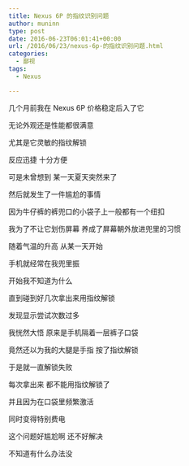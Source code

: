 ```yaml
---
title: Nexus 6P 的指纹识别问题
author: muninn
type: post
date: 2016-06-23T06:01:41+00:00
url: /2016/06/23/nexus-6p-的指纹识别问题.html
categories:
  - 鄙视
tags:
  - Nexus

---
```

几个月前我在 Nexus 6P 价格稳定后入了它
  
无论外观还是性能都很满意
  
尤其是它灵敏的指纹解锁
  
反应迅捷 十分方便

可是未曾想到 某一天夏天突然来了
  
然后就发生了一件尴尬的事情
  
因为牛仔裤的裤兜口的小袋子上一般都有一个纽扣
  
我为了不让它划伤屏幕 养成了屏幕朝外放进兜里的习惯
  
随着气温的升高 从某一天开始
  
手机就经常在我兜里振

开始我不知道为什么
  
直到碰到好几次拿出来用指纹解锁
  
发现显示尝试次数过多
  
我恍然大悟 原来是手机隔着一层裤子口袋
  
竟然还以为我的大腿是手指 按了指纹解锁
  
于是就一直解锁失败
  
每次拿出来 都不能用指纹解锁了
  
并且因为在口袋里频繁激活
  
同时变得特别费电

这个问题好尴尬啊 还不好解决
  
不知道有什么办法没